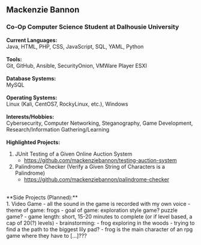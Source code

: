 ## Mackenzie Bannon </br>
### Co-Op Computer Science Student at Dalhousie University </br>
**Current Languages:** </br>
  Java, HTML, PHP, CSS, JavaScript, SQL, YAML, Python </br>
  </br>
**Tools:** </br> 
  Git, GitHub, Ansible, SecurityOnion, VMWare Player ESXI </br>
  </br>
**Database Systems:** </br>
  MySQL </br>
  </br>
**Operating Systems:** </br>
  Linux (Kali, CentOS7, RockyLinux, etc.), Windows </br>
  </br>
**Interests/Hobbies:** </br>
  Cybersecurity, Computer Networking, Steganography, Game Development, Research/Information Gathering/Learning </br>
  </br>
**Highlighted Projects:** </br> 
1. JUnit Testing of a Given Online Auction System </br>
   - https://github.com/mackenziebannon/testing-auction-system </br>
2. Palindrome Checker (Verify a Given String of Characters is a Palindrome) </br>
   - https://github.com/mackenziebannon/palindrome-checker
  </br>
**Side Projects (Planned):** </br>
1. Video Game - all the sound in the game is recorded with my own voice
   - theme of game: frogs
   - goal of game: exploration style game? puzzle game? 
   - game length: short, 15-20 minutes to complete (or if level based, a cap of 20(?) levels)
   - brainstorming:
     - frog exploring in the woods
     - trying to find a the path to the biggest lily pad?
     - frog is the main character of an rpg game where they have to [...]???
